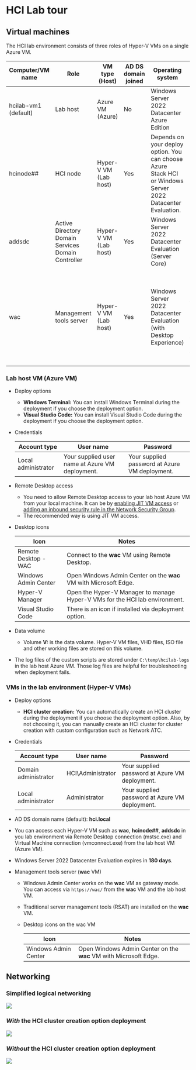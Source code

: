 # HCI Lab tour

## Virtual machines

The HCI lab environment consists of three roles of Hyper-V VMs on a single Azure VM.

| Computer/VM name | Role | VM type (Host) | AD DS domain joined | Operating system | Notes |
| ---- | ---- | ---- | ---- | ---- | --- |
| hcilab-vm1 (default) | Lab host | Azure VM (Azure) | No | Windows Server 2022 Datacenter Azure Edition | |
| hcinode## | HCI node | Hyper-V VM (Lab host) | Yes | Depends on your deploy option. You can choose Azure Stack HCI or Windows Server 2022 Datacenter Evaluation. | **##** in the name is changed depending on the number of HCI nodes such as 01, 02, 03, ... |
| addsdc | Active Directory Domain Services Domain Controller | Hyper-V VM (Lab host) | Yes | Windows Server 2022 Datacenter Evaluation (Server Core) | |
| wac | Management tools server | Hyper-V VM (Lab host) | Yes | Windows Server 2022 Datacenter Evaluation (with Desktop Experience) | Windows Admin Center works on this machine as gateway mode, and many server management tools are installed on this machine. |

### Lab host VM (Azure VM)

- Deploy options
    - **Windows Terminal:** You can install Windows Terminal during the deployment if you choose the deployment option.
    - **Visual Studio Code:** You can install Visual Studio Code during the deployment if you choose the deployment option.

- Credentials

    | Account type | User name | Password |
    | ---- | ---- | ---- |
    | Local administrator | Your supplied user name at Azure VM deployment. | Your supplied password at Azure VM deployment. |

- Remote Desktop access
    - You need to allow Remote Desktop access to your lab host Azure VM from your local machine. It can be by [enabling JIT VM access](https://learn.microsoft.com/en-us/azure/defender-for-cloud/just-in-time-access-usage) or [adding an inbound security rule in the Network Security Group](https://learn.microsoft.com/en-us/azure/virtual-network/tutorial-filter-network-traffic#create-security-rules).
    - The recommended way is using JIT VM access.

- Desktop icons

    | Icon | Notes |
    | ---- | ---- |
    | Remote Desktop - WAC | Connect to the **wac** VM using Remote Desktop. |
    | Windows Admin Center | Open Windows Admin Center on the **wac** VM with Microsoft Edge.  |
    | Hyper-V Manager | Open the Hyper-V Manager to manage Hyper-V VMs for the HCI lab environment. |
    | Visual Studio Code | There is an icon if installed via deployment option. |

- Data volume
    - Volume **V:** is the data volume. Hyper-V VM files, VHD files, ISO file and other working files are stored on this volume.

- The log files of the custom scripts are stored under `C:\temp\hcilab-logs` in the lab host Azure VM. Those log files are helpful for troubleshooting when deployment fails.

### VMs in the lab environment (Hyper-V VMs)

- Deploy options
    - **HCI cluster creation:** You can automatically create an HCI cluster during the deployment if you choose the deployment option. Also, by not choosing it, you can manually create an HCI cluster for cluster creation with custom configuration such as Network ATC.

- Credentials

    | Account type | User name | Password |
    | ---- | ---- | ---- |
    | Domain administrator | HCI\\Administrator | Your supplied password at Azure VM deployment. |
    | Local administrator | Administrator | Your supplied password at Azure VM deployment. |

- AD DS domain name (default): **hci.local**

- You can access each Hyper-V VM such as **wac**, **hcinode##**, **addsdc** in you lab environment via Remote Desktop connection (mstsc.exe) and Virtual Machine connection (vmconnect.exe) from the lab host VM (Azure VM).

- Windows Server 2022 Datacenter Evaluation expires in **180 days**.

- Management tools server (**wac** VM)

    - Windows Admin Center works on the **wac** VM as gateway mode. You can access via `https://wac/` from the **wac** VM and the lab host VM.
    - Traditional server management tools (RSAT) are installed on the **wac** VM.

    - Desktop icons on the wac VM

        | Icon | Notes |
        | ---- | ---- |
        | Windows Admin Center | Open Windows Admin Center on the **wac** VM with Microsoft Edge.  |

## Networking

### Simplified logical networking

![](./media/hci-lab-networking-logical-simplified.svg)

### _With_ the HCI cluster creation option deployment

![](./media/hci-lab-networking-with-hci-cluster.svg)

### _Without_ the HCI cluster creation option deployment

![](./media/hci-lab-networking-without-hci-cluster.svg)
